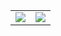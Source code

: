 <table>
  <tr>
    <td valign="top">
     <img src="https://github-readme-stats.vercel.app/api?username=im-not-developer&show_icons=true&theme=dracula"/>
   </td>
    <td valign="top">
     <img src="https://github-readme-stats.vercel.app/api/top-langs/?username=im-not-developer&layout=compact&theme=tokyonight"/>
   </td>
  </tr>
</table>

 


 
